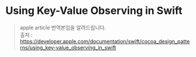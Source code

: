 # Using Key-Value Observing in Swift

> apple article 번역본임을 알려드립니다. 
<br>출처 : <https://developer.apple.com/documentation/swift/cocoa_design_patterns/using_key-value_observing_in_swift>
  
